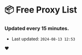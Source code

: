 # :package: Free Proxy List
### Updated every 15 minutes.

- Last updated: `2024-08-13 12:53`

:heart:
